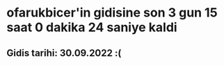 # ofarukbicer'in gidisine son 3 gun 15 saat 0 dakika 24 saniye kaldi

## Gidis tarihi: 30.09.2022 :(